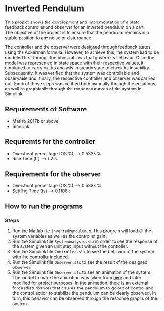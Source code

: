 # Inverted Pendulum

This project shows the development and implementation of a state feedback controller and observer for an inverted pendulum on a cart.  
The objective of the project is to ensure that the pendulum remains in a stable position to any noise or disturbance.  

The controller and the observer were designed through feedback states using the Ackerman formula. However, to achieve this, the system had to be modeled first through the physical laws that govern its behavior. Once the model was represented in state space with their respective values, it continued to carry out its analysis in steady state to check its instability. Subsequently, it was verified that the system was controllable and observable and, finally, the respective controller and observer was carried out. Each of these steps was verified both manually through the equations, as well as graphically through the response curves of the system in Simulink.
  
  
## Requirements of Software

* Matlab 2017b or above
* Simulink
  
  
## Requiremts for the controller

* Overshoot percentage (OS %) --> 0.5333 %
* Rise Time (tr) --> 1.2 s
  
  
## Requirements for the observer

* Overshoot percentage (OS %) --> 0.5333 %
* Settling Time (ts) --> 0.1108 s
  
  
## How to run the programs

### Steps

1. Run the Matlab file `InvertedPendulum.m`. This program will load all the system variables as well as the controller gain.
2. Run the Simulink file `SystemAnalysis.slx` in order to see the response of the system given an unit step input without the controller.
3. Run the Simulink file `Controller.slx` to see the behavior of the system with the controller included.
4. Run the Simulink file `Observer.slx` to see the result of the designed observer.
5. Run the Simulink file `Observer.slx` to see an animation of the system. The model to make the animation was taken from [here](https://www.mathworks.com/help/control/ug/control-of-an-inverted-pendulum-on-a-cart.html) and later modified for project purposes. In the animation, there is an external force (disturbance) that causes the pendulum to go out of control and the control action to stabilize the pendulum can be clearly observed. In turn, this behavior can be observed through the response graphs of the system.
